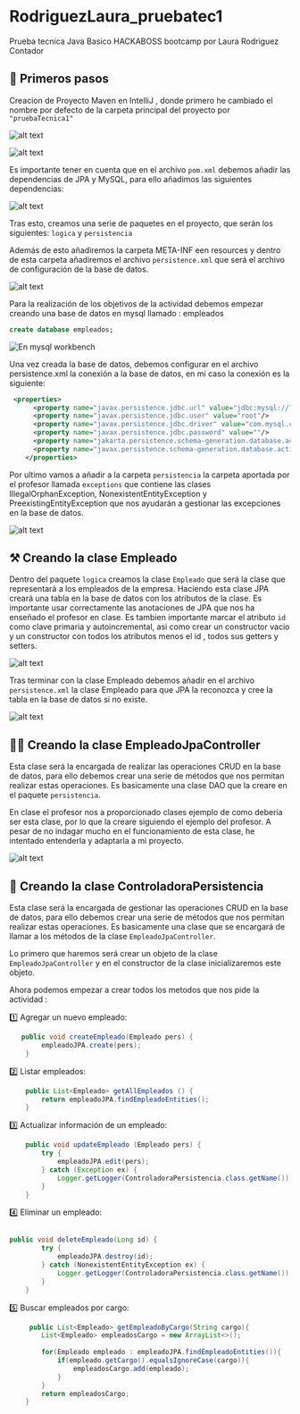 # RodriguezLaura_pruebatec1
Prueba tecnica Java Basico HACKABOSS bootcamp por Laura Rodriguez Contador

## 🚀 Primeros pasos 

Creacion de Proyecto Maven en IntelliJ , donde primero he cambiado el nombre por defecto de la carpeta principal del proyecto por `"pruebaTecnica1"`

![alt text](image-1.png)

![alt text](image-2.png)

Es importante tener en cuenta que en el archivo `pom.xml` debemos añadir las dependencias de JPA y MySQL, para ello añadimos las siguientes dependencias:

![alt text](image-4.png)

Tras esto, creamos una serie de paquetes en el proyecto, que serán los siguientes: `logica` y `persistencia`

Además de esto añadiremos la carpeta META-INF een resources y dentro de esta carpeta añadiremos el archivo `persistence.xml` que será el archivo de configuración de la base de datos.


![alt text](image-3.png)


Para la realización de los objetivos de la actividad debemos empezar creando una base de datos en mysql llamado : empleados


```sql
create database empleados;
```

![En mysql workbench](image.png)

Una vez creada la base de datos, debemos configurar en el archivo persistence.xml la conexión a la base de datos, en mi caso la conexión es la siguiente:

```xml
 <properties>
      <property name="javax.persistence.jdbc.url" value="jdbc:mysql://localhost:3306/empleados?serverTimezone=UTC"/>
      <property name="javax.persistence.jdbc.user" value="root"/>
      <property name="javax.persistence.jdbc.driver" value="com.mysql.cj.jdbc.Driver"/>
      <property name="javax.persistence.jdbc.password" value=""/>
      <property name="jakarta.persistence.schema-generation.database.action" value="create"/>
      <property name="javax.persistence.schema-generation.database.action" value="create"/>
    </properties> 
```


Por ultimo vamos a añadir a la carpeta `persistencia` la carpeta aportada por el profesor llamada `exceptions` que contiene las clases IllegalOrphanException, NonexistentEntityException y PreexistingEntityException que nos ayudarán a gestionar las excepciones en la base de datos.

![alt text](image-5.png)


## ⚒️ Creando la clase Empleado

Dentro del paquete `logica` creamos la clase `Empleado` que será la clase que representará a los empleados de la empresa. Haciendo esta clase JPA creará una tabla en la base de datos con los atributos de la clase.
Es importante usar correctamente las anotaciones de JPA que nos ha enseñado el profesor en clase.
Es tambien importante marcar el atributo `id` como clave primaria y autoincremental, asi como crear un constructor vacio y un constructor con todos los atributos menos el id , todos sus getters y setters.

![alt text](image-8.png)

Tras terminar con la clase Empleado debemos añadir en el archivo `persistence.xml` la clase Empleado para que JPA la reconozca y cree la tabla en la base de datos si no existe.

![alt text](image-7.png)


## 👩‍💻 Creando la clase EmpleadoJpaController 

Esta clase será la encargada de realizar las operaciones CRUD en la base de datos, para ello debemos crear una serie de métodos que nos permitan realizar estas operaciones. Es basicamente una clase DAO que la creare en el paquete `persistencia`.

En clase el profesor nos a proporcionado clases ejemplo de como deberia ser esta clase, por lo que la creare siguiendo el ejemplo del profesor.
A pesar de no indagar mucho en el funcionamiento de esta clase, he intentado entenderla y adaptarla a mi proyecto.


![alt text](image-6.png)


## 📡 Creando la clase ControladoraPersistencia

Esta clase será la encargada de gestionar las operaciones CRUD en la base de datos, para ello debemos crear una serie de métodos que nos permitan realizar estas operaciones. Es basicamente una clase que se encargará de llamar a los métodos de la clase `EmpleadoJpaController`.

Lo primero que haremos será crear un objeto de la clase `EmpleadoJpaController` y en el constructor de la clase inicializaremos este objeto.

Ahora podemos empezar a crear todos los metodos que nos pide la actividad :

1️⃣ Agregar un nuevo empleado:

```java
   public void createEmpleado(Empleado pers) {
        empleadoJPA.create(pers);
    }
```
2️⃣ Listar empleados:

```java
    public List<Empleado> getAllEmpleados () {
        return empleadoJPA.findEmpleadoEntities();
    }
```
3️⃣ Actualizar información de un empleado: 
    
```java
    public void updateEmpleado (Empleado pers) {
        try {
            empleadoJPA.edit(pers);
        } catch (Exception ex) {
            Logger.getLogger(ControladoraPersistencia.class.getName()).log(Level.SEVERE, null, ex);
        }
    }
```

4️⃣ Eliminar un empleado:

```java

public void deleteEmpleado(Long id) {
        try {
            empleadoJPA.destroy(id);
        } catch (NonexistentEntityException ex) {
            Logger.getLogger(ControladoraPersistencia.class.getName()).log(Level.SEVERE, null, ex);
        }
    }

```

5️⃣ Buscar empleados por cargo:

```java
     public List<Empleado> getEmpleadoByCargo(String cargo){
        List<Empleado> empleadosCargo = new ArrayList<>();
        
        for(Empleado empleado : empleadoJPA.findEmpleadoEntities()){
            if(empleado.getCargo().equalsIgnoreCase(cargo)){
                empleadosCargo.add(empleado);
            }
        }
        return empleadosCargo;
    }

```

